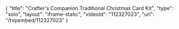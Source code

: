 {
    "title": "Crafter's Companion Traditional Christmas Card Kit",
    "type": "solo",
    "layout": "iframe-static",
    "videoId": "112327023",
    "url": "\/tvpembed\/112327023"
}